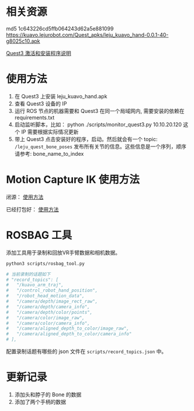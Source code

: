 # 相关资源

md5 1c643226cd5ffb064243d62a5e881099 https://kuavo.lejurobot.com/Quest_apks/leju_kuavo_hand-0.0.1-40-g8025c10.apk

[Quest3 激活和安装程序说明](./docs/Quest3_激活和安装说明.md)

# 使用方法 

1. 在 Quest3 上安装 leju_kuavo_hand.apk
2. 查看 Quest3 设备的 IP
3. 运行 ROS 节点的机器需要和 Quest3 在同一个局域网内, 需要安装的依赖在 requirements.txt
4. 启动监听脚本，比如： python ./scripts/monitor_quest3.py 10.10.20.120 这个 IP 需要根据实际情况更新
5. 带上 Quest3 点击安装好的程序，启动。然后就会有一个 topic: `/leju_quest_bone_poses` 发布所有关节的信息。这些信息是一个序列，顺序请参考: bone_name_to_index

# Motion Capture IK 使用方法

闭源：
[使用方法](https://www.lejuhub.com/highlydynamic/motion_capture_ik/-/blob/develop/README.md)

已经打包好：
[使用方法](https://www.lejuhub.com/highlydynamic/motion_capture_ik_packaged/-/blob/develop/README.md)

# ROSBAG 工具

添加工具用于录制和回放VR手臂数据和相机数据。

```bash
python3 scripts/rosbag_tool.py

# 当前录制的话题如下
# "record_topics": [
#   "/kuavo_arm_traj",
#   "/control_robot_hand_position",
#   "/robot_head_motion_data",
#   "/camera/depth/image_rect_raw",
#   "/camera/depth/camera_info",
#   "/camera/depth/color/points",
#   "/camera/color/image_raw",
#   "/camera/color/camera_info",
#   "/camera/aligned_depth_to_color/image_raw",
#   "/camera/aligned_depth_to_color/camera_info"
# ],
```

配置录制话题有哪些的 json 文件在 `scripts/record_topics.json` 中。

# 更新记录

1. 添加头和脖子的 Bone 的数据
2. 添加了两个手柄的数据
